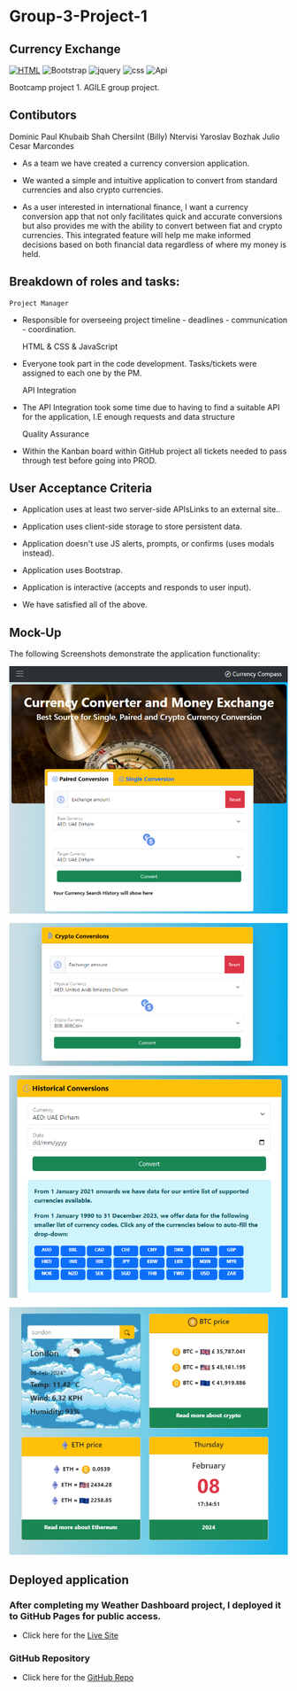 # Group-3-Project-1

## Currency Exchange
[![HTML](https://img.shields.io/badge/HTML-5-orange?style=flat&logo=html5&logoColor=white)](https://www.w3.org/TR/html52/)
![Bootstrap](https://img.shields.io/badge/bootstrap-5-blue?style=style=flat&logo=bootstrap&logoColor=white)
![jquery](https://img.shields.io/badge/jquery-5-orange?style=style=flat&logo=jquery&logoColor=orange)
![css](https://img.shields.io/badge/css-5-orange?style=style=flat&logo=css&logoColor=white)
![Api](https://img.shields.io/badge/Api-5-orange?style=style=flat&logo=Api&logoColor=white)

Bootcamp project 1. AGILE group project.

## Contibutors 

Dominic Paul
Khubaib Shah
Chersilnt (Billy) Ntervisi
Yaroslav Bozhak
Julio Cesar Marcondes

-   As a team we have created a currency conversion application.

-   We wanted a simple and intuitive application to convert from standard 
    currencies and also crypto currencies.

-   As a user interested in international finance, I want a currency    conversion app that not only facilitates quick and accurate conversions but also provides me with the ability to convert between fiat and crypto currencies. This integrated feature will help me make informed decisions based on both financial data regardless of where my money is held.

## Breakdown of roles and tasks:

    Project Manager
    

 - Responsible for overseeing project timeline - deadlines - communication - coordination.

    HTML & CSS & JavaScript
 - Everyone took part in the code development. Tasks/tickets were assigned to each one by the PM.

    API Integration

- The API Integration took some time due to having to find a suitable API for the application, I.E enough requests and data structure

    Quality Assurance

- Within the Kanban board within GitHub project all tickets needed to pass through test before going into PROD.


## User Acceptance Criteria

- Application uses at least two server-side APIsLinks to an external site..
 
- Application uses client-side storage to store persistent data.
 
- Application doesn't use JS alerts, prompts, or confirms (uses modals instead).
 
- Application uses Bootstrap.
 
- Application is interactive (accepts and responds to user input).

- We have satisfied all of the above.

## Mock-Up
The following Screenshots demonstrate the application functionality:

![alt text](image.png)

![alt text](image-1.png)

![alt text](image-2.png)

![alt text](image-3.png)

## Deployed application
### After completing my Weather Dashboard project, I deployed it to GitHub Pages for public access.

 - Click here for the [Live Site](https://dpaul93.github.io/Group-3-Project-1/)

### GitHub Repository 

 - Click here for the [GitHub Repo](https://github.com/dpaul93/Group-3-Project-1)

